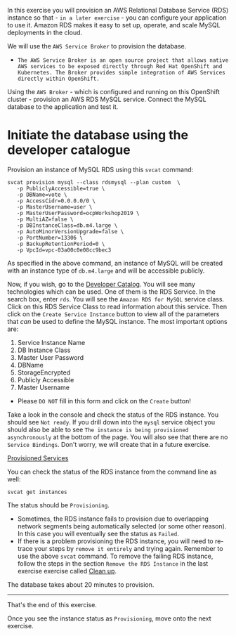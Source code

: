 In this exercise you will provision an AWS Relational Database Service (RDS) instance so that - ``in a later exercise`` - you can configure your application to use it.  Amazon RDS makes it easy to set up, operate, and scale MySQL deployments in the cloud. 

We will use the ``AWS Service Broker`` to provision the database.

- ``The AWS Service Broker is an open source project that allows native AWS services to be exposed directly through Red Hat OpenShift and Kubernetes. The Broker provides simple integration of AWS Services directly within OpenShift.``

Using the ``AWS Broker`` - which is configured and running on this OpenShift cluster - provision an AWS RDS MySQL service.  Connect the MySQL database to the application and test it. 

# Initiate the database using the developer catalogue 

Provision an instance of MySQL RDS using this ``svcat`` command: 

```execute
svcat provision mysql --class rdsmysql --plan custom  \
   -p PubliclyAccessible=true \
   -p DBName=vote \
   -p AccessCidr=0.0.0.0/0 \
   -p MasterUsername=user \
   -p MasterUserPassword=ocpWorkshop2019 \
   -p MultiAZ=false \
   -p DBInstanceClass=db.m4.large \
   -p AutoMinorVersionUpgrade=false \
   -p PortNumber=13306 \
   -p BackupRetentionPeriod=0 \
   -p VpcId=vpc-03a00c0e08cc9bec3 
```

As specified in the above command, an instance of MySQL will be created with an instance type of ``db.m4.large`` and will be accessible publicly. 

Now, if you wish, go to the [Developer Catalog](%console_url%/catalog/ns/%project_namespace%). You will see many technologies which can be used.  One of them is the RDS Service.  In the search box, enter ``rds``.  You will see the ``Amazon RDS for MySQL`` service class.  Click on this RDS Service Class to read information about this service.  Then click on the ``Create Service Instance``  button to view all of the parameters that _can_ be used to define the MySQL instance.  The most important options are:

1. Service Instance Name
1. DB Instance Class
1. Master User Password
1. DBName
1. StorageEncrypted 
1. Publicly Accessible
1. Master Username

 - Please ``DO NOT`` fill in this form and click on the ``Create`` button!  

Take a look in the console and check the status of the RDS instance.  You should see ``Not ready``.  If you drill down into the ``mysql`` service object you should also be able to see ``The instance is being provisioned asynchronously`` at the bottom of the page.   You will also see that there are no ``Service Bindings``. Don't worry, we will create that in a future exercise.  

[Provisioned Services](%console_url%/provisionedservices/ns/%project_namespace%/)

You can check the status of the RDS instance from the command line as well:

```execute
svcat get instances
```

The status should be ``Provisioning``. 

 - Sometimes, the RDS instance fails to provision due to overlapping network segments being automatically selected (or some other reason).  In this case you will eventually see the status as ``Failed``.  
 - If there is a problem provisioning the RDS instance, you will need to re-trace your steps by `remove it entirely` and trying again.  Remember to use the above `svcat` command.  To remove the failing RDS instance, follow the steps in the section ``Remove the RDS Instance`` in the last exercise exercise called [Clean up](90-clean-up).  

The database takes about 20 minutes to provision. 

---
That's the end of this exercise.

Once you see the instance status as `Provisioning`, move onto the next exercise.
